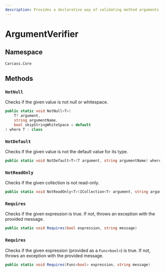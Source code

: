 ```yaml
---
description: Provides a declarative way of validating method arguments.
---
```


# ArgumentVerifier

## Namespace

`Carcass.Core`

## Methods

### **`NotNull`**

Checks if the given value is not null or whitespace.

```csharp
public static void NotNull<T>(
    T? argument,
    string argumentName,
    bool skipStringWhiteSpace = default
) where T : class
```

### **`NotDefault`**

Checks if the given value is not the default value for its type.

```csharp
public static void NotDefault<T>(T argument, string argumentName) where T : struct
```

### **`NotReadOnly`**

Checks if the given collection is not read-only.

```csharp
public static void NotReadOnly<T>(ICollection<T> argument, string argumentName)
```

### **`Requires`**

Checks if the given expression is true. If not, throws an exception with the provided message.

```csharp
public static void Requires(bool expression, string message)
```

### **`Requires`**

Checks if the given expression (provided as a `Func<bool>`) is true. If not, throws an exception with the provided message.

```csharp
public static void Requires(Func<bool> expression, string message)
```
